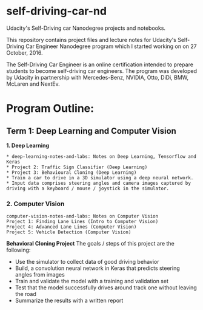 # self-driving-car-nd
Udacity's Self-Driving car Nanodegree projects and notebooks.

This repository contains project files and lecture notes for Udacity's Self-Driving Car Engineer Nanodegree program which I started working on on 27 October, 2016.

The Self-Driving Car Engineer is an online certification intended to prepare students to become self-driving car engineers. The program was developed by Udacity in partnership with Mercedes-Benz, NVIDIA, Otto, DiDi, BMW, McLaren and NextEv.

# Program Outline:
## Term 1: Deep Learning and Computer Vision
**1. Deep Learning**

    * deep-learning-notes-and-labs: Notes on Deep Learning, Tensorflow and Keras
    * Project 2: Traffic Sign Classifier (Deep Learning)
    * Project 3: Behavioural Cloning (Deep Learning)
    * Train a car to drive in a 3D simulator using a deep neural network.
    * Input data comprises steering angles and camera images captured by driving with a keyboard / mouse / joystick in the simulator.

### 2. Computer Vision

    computer-vision-notes-and-labs: Notes on Computer Vision
    Project 1: Finding Lane Lines (Intro to Computer Vision)
    Project 4: Advanced Lane Lines (Computer Vision)
    Project 5: Vehicle Detection (Computer Vision)

**Behavioral Cloning Project**
The goals / steps of this project are the following:
* Use the simulator to collect data of good driving behavior
* Build, a convolution neural network in Keras that predicts steering angles from images
* Train and validate the model with a training and validation set
* Test that the model successfully drives around track one without leaving the road
* Summarize the results with a written report
